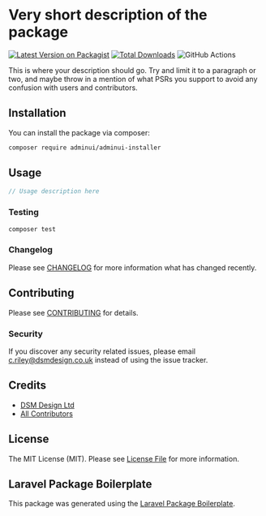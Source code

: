 # Very short description of the package

[![Latest Version on Packagist](https://img.shields.io/packagist/v/adminui/adminui-installer.svg?style=flat-square)](https://packagist.org/packages/adminui/adminui-installer)
[![Total Downloads](https://img.shields.io/packagist/dt/adminui/adminui-installer.svg?style=flat-square)](https://packagist.org/packages/adminui/adminui-installer)
![GitHub Actions](https://github.com/adminui/adminui-installer/actions/workflows/main.yml/badge.svg)

This is where your description should go. Try and limit it to a paragraph or two, and maybe throw in a mention of what PSRs you support to avoid any confusion with users and contributors.

## Installation

You can install the package via composer:

```bash
composer require adminui/adminui-installer
```

## Usage

```php
// Usage description here
```

### Testing

```bash
composer test
```

### Changelog

Please see [CHANGELOG](CHANGELOG.md) for more information what has changed recently.

## Contributing

Please see [CONTRIBUTING](CONTRIBUTING.md) for details.

### Security

If you discover any security related issues, please email c.riley@dsmdesign.co.uk instead of using the issue tracker.

## Credits

-   [DSM Design Ltd](https://github.com/adminui)
-   [All Contributors](../../contributors)

## License

The MIT License (MIT). Please see [License File](LICENSE.md) for more information.

## Laravel Package Boilerplate

This package was generated using the [Laravel Package Boilerplate](https://laravelpackageboilerplate.com).
